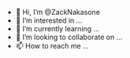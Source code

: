 - 👋 Hi, I’m @ZackNakasone
- 👀 I’m interested in ...
- 🌱 I’m currently learning ...
- 💞️ I’m looking to collaborate on ...
- 📫 How to reach me ...

<!---
ZackNakasone/ZackNakasone is a ✨ special ✨ repository because its `README.md` (this file) appears on your GitHub profile.
You can click the Preview link to take a look at your changes.
--->
